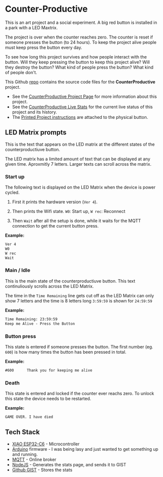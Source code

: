 # Counter-Productive

This is an art project and a social experiment. A big red button is installed in a park with a LED Maxtrix.

The project is over when the counter reaches zero. The counter is reset if someone presses the button (to 24 hours). To keep the project alive people must keep press the button every day.

To see how long this project survives and how people interact with the button. Will they keep pressing the button to keep this project alive? Will they destroy the button? What kind of people press the button? What kind of people don't.

This Github [repo](https://github.com/funvill/counterproductive) contains the source code files for the **CounterProductive** project.

- See the [CounterProductive Project Page](https://blog.abluestar.com/projects/2025-counterproductive/) for more information about this project.
- See the [CounterProductive Live Stats](https://blog.abluestar.com/other/counterproductive.html) for the current live status of this project and its history.
- The [Printed Project instructions](https://github.com/funvill/counterproductive/blob/main/docs/instructions.pdf) are attached to the physical button.

## LED Matrix prompts

This is the text that appears on the LED matrix at the different states of the counterproductiuve button.

The LED matrix has a limited amount of text that can be displayed at any given time. Aproxmitly 7 letters. Larger texts can  scroll across the matrix.

### Start up

The following text is displayed on the LED Matrix when the device is power cycled.

1) First it prints the hardware version (`Ver 4`).

2) Then prints the Wifi state. `W0`: Start up, `W rec`: Reconnect

3) Then `Wait` after all the setup is done, while it waits for the MQTT connection to get the current button press.

**Example:**

```txt
Ver 4
W0
W rec
Wait
```

### Main / Idle

This is the main state of the counterproductiuve button. This text continuliously scrolls across the LED Matrix.

The time in the `Time Remaining` line gets cut off as the LED Matrix can only show 7 letters and the time is 8 letters long `3:59:59` is shown for `24:59:59`

**Example:**

```txt
Time Remaining: 23:59:59
Keep me Alive - Press the Button
```

### Button press

This state is entered if someone presses the button. The first number (eg. `600`) is how many times the button has been pressed in total.

**Example:**

```txt
#600      Thank you for keeping me alive
```

### Death

This state is entered and locked if the counter ever reachs zero. To unlock this state the device needs to be restarted.

**Example:**

```txt
GAME OVER. I have died
```

## Tech Stack

- [XIAO ESP32-C6](https://wiki.seeedstudio.com/xiao_esp32c6_getting_started/) - Microcontroller
- [Arduino](https://www.arduino.cc/) firmware - I was being lasy and just wanted to get something up and running.
- [MQTT](https://mqtt.org/) - Online broker
- [NodeJS](https://github.com/funvill/counterproductive/tree/main/loggingApp) - Generates the stats page, and sends it to GIST
- [Github GIST](https://gist.github.com/funvill/95b658729c105829aec9ea0e33cfafdb/) - Stores the stats
